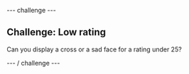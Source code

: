 \--- challenge \---

## Challenge: Low rating

Can you display a cross or a sad face for a rating under 25?

\--- / challenge \---